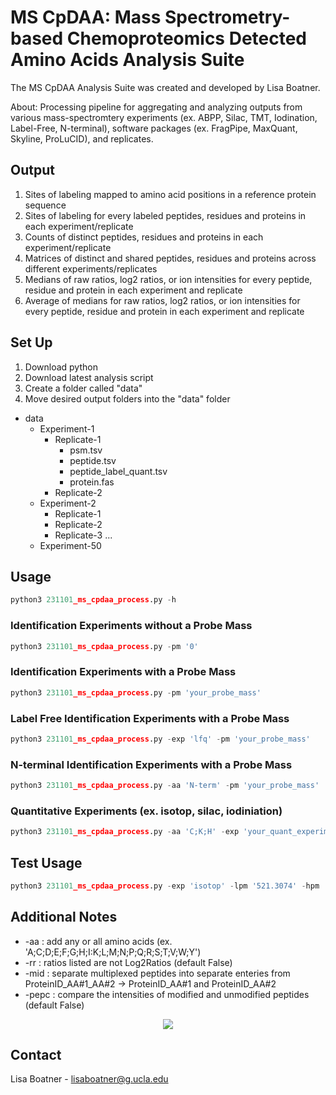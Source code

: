 # MS CpDAA: Mass Spectrometry-based Chemoproteomics Detected Amino Acids Analysis Suite

The MS CpDAA Analysis Suite was created and developed by Lisa Boatner. 

About: Processing pipeline for aggregating and analyzing outputs from various mass-spectromtery experiments (ex. ABPP, Silac, TMT, Iodination, Label-Free, N-terminal), software packages (ex. FragPipe, MaxQuant, Skyline, ProLuCID), and  replicates. 

## Output
1. Sites of labeling mapped to amino acid positions in a reference protein sequence
2. Sites of labeling for every labeled peptides, residues and proteins in each experiment/replicate
3. Counts of distinct peptides, residues and proteins in each experiment/replicate
4. Matrices of distinct and shared peptides, residues and proteins across different experiments/replicates
5. Medians of raw ratios, log2 ratios, or ion intensities for every peptide, residue and protein in each experiment and replicate
6. Average of medians for raw ratios, log2 ratios, or ion intensities for every peptide, residue and protein in each experiment and replicate

## Set Up

1. Download python
2. Download latest analysis script
3. Create a folder called "data"
4. Move desired output folders into the "data" folder

- data
  - Experiment-1
    - Replicate-1
      - psm.tsv
      - peptide.tsv
      - peptide_label_quant.tsv
      - protein.fas 
    - Replicate-2   
  - Experiment-2
    - Replicate-1
    - Replicate-2
    - Replicate-3
  ... 
  - Experiment-50  

## Usage

```python
python3 231101_ms_cpdaa_process.py -h
```

### Identification Experiments without a Probe Mass
```python
python3 231101_ms_cpdaa_process.py -pm '0'
```

### Identification Experiments with a Probe Mass
```python
python3 231101_ms_cpdaa_process.py -pm 'your_probe_mass'
```

### Label Free Identification Experiments with a Probe Mass
```python
python3 231101_ms_cpdaa_process.py -exp 'lfq' -pm 'your_probe_mass'
```

### N-terminal Identification Experiments with a Probe Mass
```python
python3 231101_ms_cpdaa_process.py -aa 'N-term' -pm 'your_probe_mass'
```

### Quantitative Experiments (ex. isotop, silac, iodiniation) 
```python
python3 231101_ms_cpdaa_process.py -aa 'C;K;H' -exp 'your_quant_experiment_type' -lpm 'your_light_probe_mass' -hpm 'your_heavy_probe_mass' 
```

## Test Usage
```python
python3 231101_ms_cpdaa_process.py -exp 'isotop' -lpm '521.3074' -hpm '527.3213' -dbv '20'
```

## Additional Notes
* -aa : add any or all amino acids (ex. 'A;C;D;E;F;G;H;I:K;L;M;N;P;Q;R;S;T;V;W;Y')
* -rr : ratios listed are not Log2Ratios (default False)
* -mid : separate multiplexed peptides into separate enteries from ProteinID_AA#1_AA#2 -> ProteinID_AA#1 and ProteinID_AA#2
* -pepc : compare the intensities of modified and unmodified peptides (default False)

<p align="center">
  <img src="https://github.com/lmboat/cpdaadb/assets/35751646/68c3c416-b213-4a51-82c7-317a0df17af6">
</p>

## Contact
Lisa Boatner - lisaboatner@g.ucla.edu
